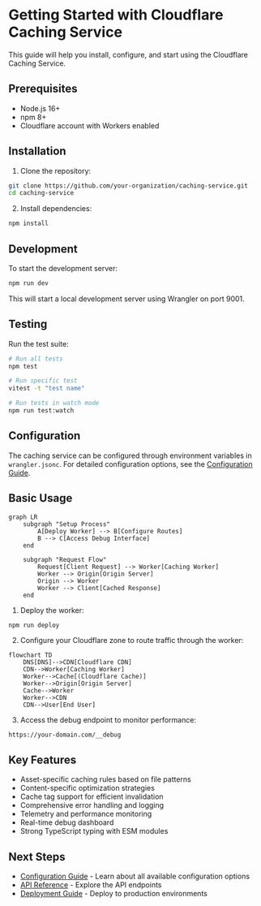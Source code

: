 # Getting Started with Cloudflare Caching Service

This guide will help you install, configure, and start using the Cloudflare Caching Service.

## Prerequisites

- Node.js 16+
- npm 8+
- Cloudflare account with Workers enabled

## Installation

1. Clone the repository:

```bash
git clone https://github.com/your-organization/caching-service.git
cd caching-service
```

2. Install dependencies:

```bash
npm install
```

## Development

To start the development server:

```bash
npm run dev
```

This will start a local development server using Wrangler on port 9001.

## Testing

Run the test suite:

```bash
# Run all tests
npm test

# Run specific test
vitest -t "test name"

# Run tests in watch mode
npm run test:watch
```

## Configuration

The caching service can be configured through environment variables in `wrangler.jsonc`. For detailed configuration options, see the [Configuration Guide](./configuration.md).

## Basic Usage

```mermaid
graph LR
    subgraph "Setup Process"
        A[Deploy Worker] --> B[Configure Routes]
        B --> C[Access Debug Interface]
    end
    
    subgraph "Request Flow"
        Request[Client Request] --> Worker[Caching Worker]
        Worker --> Origin[Origin Server]
        Origin --> Worker
        Worker --> Client[Cached Response]
    end
```

1. Deploy the worker:

```bash
npm run deploy
```

2. Configure your Cloudflare zone to route traffic through the worker:

```mermaid
flowchart TD
    DNS[DNS]-->CDN[Cloudflare CDN]
    CDN-->Worker[Caching Worker]
    Worker-->Cache[(Cloudflare Cache)]
    Worker-->Origin[Origin Server]
    Cache-->Worker
    Worker-->CDN
    CDN-->User[End User]
```

3. Access the debug endpoint to monitor performance:

```
https://your-domain.com/__debug
```

## Key Features

- Asset-specific caching rules based on file patterns
- Content-specific optimization strategies
- Cache tag support for efficient invalidation
- Comprehensive error handling and logging
- Telemetry and performance monitoring
- Real-time debug dashboard
- Strong TypeScript typing with ESM modules

## Next Steps

- [Configuration Guide](./configuration.md) - Learn about all available configuration options
- [API Reference](./api-reference.md) - Explore the API endpoints
- [Deployment Guide](./deployment.md) - Deploy to production environments
